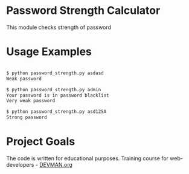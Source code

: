 # Password Strength Calculator

This module checks strength of password

# Usage Examples

```bash

$ python password_strength.py asdasd
Weak password

$ python password_strength.py admin
Your password is in password blacklist
Very weak password

$ python password_strength.py asd12SA
Strong password
```

# Project Goals

The code is written for educational purposes. Training course for web-developers - [DEVMAN.org](https://devman.org)
